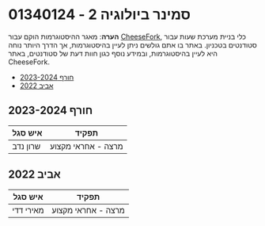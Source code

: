 # 01340124 - סמינר ביולוגיה 2

**הערה**: מאגר ההיסטוגרמות הוקם עבור [CheeseFork](https://cheesefork.cf/), כלי בניית מערכת שעות עבור סטודנטים בטכניון. באתר בו אתם גולשים ניתן לעיין בהיסטוגרמות, אך הדרך היותר נוחה היא לעיין בהיסטוגרמות, ובמידע נוסף כגון חוות דעת של סטודנטים, באתר CheeseFork.

* [חורף 2023-2024](#202301)
* [אביב 2022](#202102)

<h2 id="202301">חורף 2023-2024</h2>

| איש סגל | תפקיד |
| ---- | ---- |
| שרון נדב | מרצה - אחראי מקצוע |

<h2 id="202102">אביב 2022</h2>

| איש סגל | תפקיד |
| ---- | ---- |
| מאירי דדי | מרצה - אחראי מקצוע |

